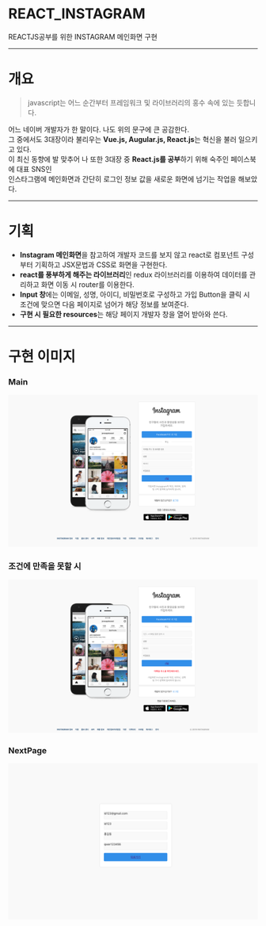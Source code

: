 # REACT_INSTAGRAM
REACTJS공부를 위한 INSTAGRAM 메인화면 구현
***
# 개요
>javascript는 어느 순간부터 프레임워크 및 라이브러리의 홍수 속에 있는 듯합니다.

어느 네이버 개발자가 한 말이다. 나도 위의 문구에 큰 공감한다.</br>그 중에서도 3대장이라 불리우는 **Vue.js, Augular.js, React.js**는 혁신을 불러 일으키고 있다.</br>이 최신 동향에 발 맞추어 나 또한 3대장 중 **React.js를 공부**하기 위해 숙주인 페이스북에 대표 SNS인</br>인스타그램에 메인화면과 간단히 로그인 정보 값을 새로운 화면에 넘기는 작업을 해보았다.

***

# 기획

* **Instagram 메인화면**을 참고하여 개발자 코드를 보지 않고 react로 컴포넌트 구성부터 기획하고 JSX문법과 CSS로 화면을 구현한다.
* **react를 풍부하게 해주는 라이브러리**인 redux 라이브러리를 이용하여 데이터를 관리하고 화면 이동 시 router를 이용한다.
* **Input 창**에는 이메일, 성명, 아이디, 비밀번호로 구성하고 가입 Button을 클릭 시 조건에 맞으면 다음 페이지로 넘어가 해당 정보를 보여준다.
* **구현 시 필요한 resources**는 해당 페이지 개발자 창을 열어 받아와 쓴다.

***

# 구현 이미지

### Main </br>

![main](./images/main.png)

### 조건에 만족을 못할 시 </br>

![email](./images/email.png)

### NextPage </br>

![nextpage](./images/nextpage.png)
